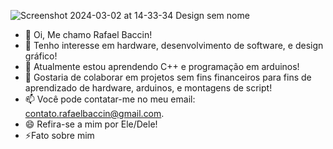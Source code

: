 ![Screenshot 2024-03-02 at 14-33-34 Design sem nome](https://github.com/RafaelBaccin/RafaelBaccin/assets/161263674/abeaa444-6695-410d-90f1-6ff18f859ee8)

- 👋 Oi, Me chamo Rafael Baccin!
- 👀 Tenho interesse em hardware, desenvolvimento de software, e design gráfico!
- 🌱 Atualmente estou aprendendo C++ e programação em arduinos!
- 💞️ Gostaria de colaborar em projetos sem fins financeiros para fins de aprendizado de hardware, arduinos, e montagens de script!
- 📫 Você pode contatar-me no meu email: contato.rafaelbaccin@gmail.com.
- 😄 Refira-se a mim por Ele/Dele!
- ⚡Fato sobre mim 

<!---
RafaelBaccin/RafaelBaccin is a ✨ special ✨ repository because its `README.md` (this file) appears on your GitHub profile.
You can click the Preview link to take a look at your changes.
--->

